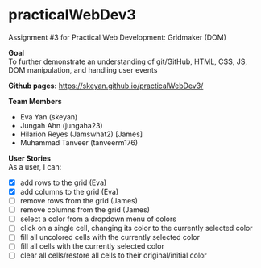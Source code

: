 # practicalWebDev3
Assignment #3 for Practical Web Development: Gridmaker (DOM)

**Goal**    
To further demonstrate an understanding of git/GitHub, HTML, CSS, JS, DOM manipulation, and handling user events

**Github pages:** https://skeyan.github.io/practicalWebDev3/

**Team Members**  
- Eva Yan (skeyan)
- Jungah Ahn (jungaha23)
- Hilarion Reyes (Jamswhat2) [James]
- Muhammad Tanveer (tanveerm176)

**User Stories**  
As a user, I can:
- [X] add rows to the grid (Eva)
- [X] add columns to the grid (Eva)
- [ ] remove rows from the grid (James)
- [ ] remove columns from the grid (James)
- [ ] select a color from a dropdown menu of colors
- [ ] click on a single cell, changing its color to the currently selected color
- [ ] fill all uncolored cells with the currently selected color
- [ ] fill all cells with the currently selected color
- [ ] clear all cells/restore all cells to their original/initial color
